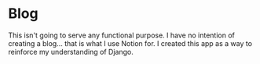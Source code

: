 # Blog
This isn't going to serve any functional purpose. I have no intention of creating a blog... that is what I use Notion for.
I created this app as a way to reinforce my understanding of Django.
